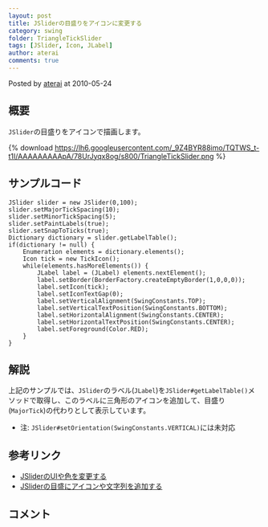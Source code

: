 ```yaml
---
layout: post
title: JSliderの目盛りをアイコンに変更する
category: swing
folder: TriangleTickSlider
tags: [JSlider, Icon, JLabel]
author: aterai
comments: true
---
```


Posted by [aterai](http://terai.xrea.jp/aterai.html) at 2010-05-24

## 概要
`JSlider`の目盛りをアイコンで描画します。

{% download https://lh6.googleusercontent.com/_9Z4BYR88imo/TQTWS_t-t1I/AAAAAAAAApA/78UrJyqx8og/s800/TriangleTickSlider.png %}

## サンプルコード
<pre class="prettyprint"><code>JSlider slider = new JSlider(0,100);
slider.setMajorTickSpacing(10);
slider.setMinorTickSpacing(5);
slider.setPaintLabels(true);
slider.setSnapToTicks(true);
Dictionary dictionary = slider.getLabelTable();
if(dictionary != null) {
    Enumeration elements = dictionary.elements();
    Icon tick = new TickIcon();
    while(elements.hasMoreElements()) {
        JLabel label = (JLabel) elements.nextElement();
        label.setBorder(BorderFactory.createEmptyBorder(1,0,0,0));
        label.setIcon(tick);
        label.setIconTextGap(0);
        label.setVerticalAlignment(SwingConstants.TOP);
        label.setVerticalTextPosition(SwingConstants.BOTTOM);
        label.setHorizontalAlignment(SwingConstants.CENTER);
        label.setHorizontalTextPosition(SwingConstants.CENTER);
        label.setForeground(Color.RED);
    }
}
</code></pre>

## 解説
上記のサンプルでは、`JSlider`のラベル(`JLabel`)を`JSlider#getLabelTable()`メソッドで取得し、このラベルに三角形のアイコンを追加して、目盛り(`MajorTick`)の代わりとして表示しています。

- 注: `JSlider#setOrientation(SwingConstants.VERTICAL)`には未対応

<!-- dummy comment line for breaking list -->

## 参考リンク
- [JSliderのUIや色を変更する](http://terai.xrea.jp/Swing/VolumeSlider.html)
- [JSliderの目盛にアイコンや文字列を追加する](http://terai.xrea.jp/Swing/SliderLabelTable.html)

<!-- dummy comment line for breaking list -->

## コメント
